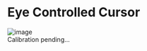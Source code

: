 # Eye Controlled Cursor

![image](https://qph.fs.quoracdn.net/main-qimg-6b00332b630cd176c09da1069a7d4334) <br />
Calibration pending...
